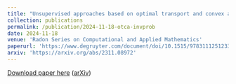 ```yaml
---
title: "Unsupervised approaches based on optimal transport and convex analysis for inverse problems in imaging"
collection: publications
permalink: /publication/2024-11-18-otca-invprob
date: 2024-11-18
venue: 'Radon Series on Computational and Applied Mathematics'
paperurl: 'https://www.degruyter.com/document/doi/10.1515/9783111251233/html?lang=en'
arxiv: 'https://arxiv.org/abs/2311.08972'
---
```

[Download paper here](https://www.degruyter.com/document/doi/10.1515/9783111251233/html?lang=en) ([arXiv](https://arxiv.org/abs/2311.08972))